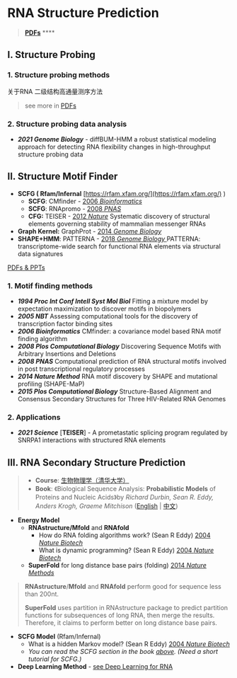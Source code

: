 # RNA Structure Prediction

> [**PDFs**](https://cloud.tsinghua.edu.cn/d/07d2b19d6b284ebea5ea/?p=%2F2.%20AI%2FMachine%20Learning%20for%20RNA\&mode=list) ****&#x20;

## I. Structure Probing

### 1. Structure probing methods

关于RNA 二级结构高通量测序方法

> see more in [PDFs](https://cloud.tsinghua.edu.cn/d/07d2b19d6b284ebea5ea/?p=%2F1.%20RNA%20Regulation%2FStructure%20probing%20method\&mode=list)

### 2. Structure probing data analysis

* _**2021 Genome Biology**_ - diffBUM-HMM a robust statistical modeling approach for detecting RNA flexibility changes in high-throughput structure probing data



###

## II. Structure Motif Finder

* **SCFG ( Rfam/Infernal** [https://rfam.xfam.org/](https://rfam.xfam.org/) )
  * **SCFG**: CMfinder - [2006 _Bioinformatics_](https://www.ncbi.nlm.nih.gov/pubmed/16357030)&#x20;
  * **SCFG**: RNApromo - [2008 _PNAS_ ](https://www.ncbi.nlm.nih.gov/pubmed/18815376)
  * **CFG:** TEISER - [2012 _Nature_](https://www.ncbi.nlm.nih.gov/pubmed/22495308)  Systematic discovery of structural elements governing stability of mammalian messenger RNAs
* **Graph Kernel:** GraphProt - [2014 _Genome Biology_ ](https://www.ncbi.nlm.nih.gov/pubmed/24451197)
* **SHAPE+HMM**:  PATTERNA - [2018 _Genome Biology_ ](https://www.ncbi.nlm.nih.gov/pubmed/29495968)PATTERNA: transcriptome-wide search for functional RNA elements via structural data signatures

[PDFs & PPTs](https://cloud.tsinghua.edu.cn/d/759f79f0a9c24fb7aab4/?p=%2FRNA%20Structural%20Motif\&mode=list)

### **1. Motif finding methods**

* _**1994 Proc Int Conf Intell Syst Mol Biol**_ Fitting a mixture model by expectation maximization to discover motifs in biopolymers
* _**2005 NBT**_ Assessing computational tools for the discovery of transcription factor binding sites
* _**2006 Bioinformatics**_ CMfinder: a covariance model based RNA motif finding algorithm
* _**2008 Plos Computational Biology**_ Discovering Sequence Motifs with Arbitrary Insertions and Deletions
* _**2008 PNAS**_ Computational prediction of RNA structural motifs involved in post transcriptional regulatory processes
* _**2014 Nature Method**_ RNA motif discovery by SHAPE and mutational profiling (SHAPE-MaP)
* _**2015 Plos Computational Biology**_ Structure-Based Alignment and Consensus Secondary Structures for Three HIV-Related RNA Genomes

### **2. Applications**

* _**2021 Science**_ \[**TEISER**] - A prometastatic splicing program regulated by SNRPA1 interactions with structured RNA elements



## III. RNA Secondary Structure Prediction

> * **Course**: [生物物理学（清华大学）](https://www.ncrnalab.org/courses/#biophysics)
> * **Book**:   《Biological Sequence Analysis: **Probabilistic Models** of Proteins and Nucleic Acids》by _Richard Durbin, Sean R. Eddy, Anders Krogh, Graeme Mitchison_  ([English](http://www.amazon.com/Biological-Sequence-Analysis-Probabilistic-Proteins/dp/0521629713) | [中文](http://www.amazon.cn/dp/B003ZUIRZ2))

* **Energy Model**&#x20;
  * **RNAstructure/Mfold**  and **RNAfold**&#x20;
    * How do RNA folding algorithms work? (Sean R Eddy) [2004 _Nature Biotech_](https://www.nature.com/articles/nbt1104-1457)&#x20;
    * What is dynamic programming? (Sean R Eddy) [2004 _Nature Biotech_](http://dx.doi.org/10.1038/nbt0704-909)
  * **SuperFold** for long distance base pairs (folding)  [2014 _Nature Methods_](https://www.ncbi.nlm.nih.gov/pubmed/25028896)

> **RNAstructure**/**Mfold** and **RNAfold** perform good for sequence less than 200nt.
>
> **SuperFold** uses partition in RNAstructure package to predict partition functions for subsequences of long RNA, then merge the results. Therefore, it claims to perform better on long distance base pairs.

* **SCFG Model** (Rfam/Infernal)
  * What is a hidden Markov model? (Sean R Eddy) [2004 _Nature Biotech_](http://dx.doi.org/10.1038/nbt1004-1315)&#x20;
  * _You can read the SCFG section in the book_ [_above_](../ai/#3-1-rna-secondary-structure-prediction)_. (Need a short tutorial for SCFG.)_
* **Deep Learning Method** - [see Deep Learning for RNA](../ai/deep-learning-for-rna.md)



